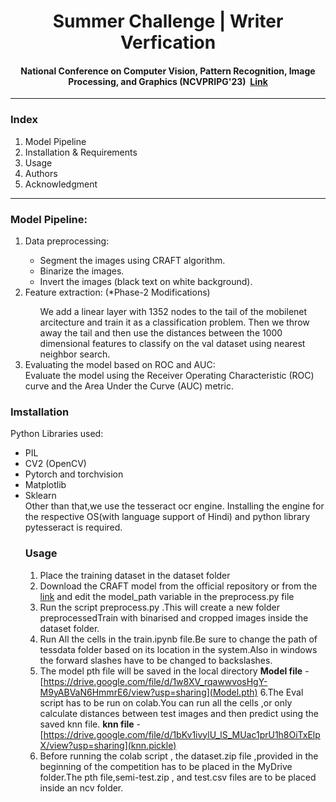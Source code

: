 <h1 align="center">Summer Challenge | Writer Verfication</h1>
<h4 align="center">National Conference on Computer Vision, Pattern Recognition, Image Processing, and Graphics (NCVPRIPG'23)&nbsp;&nbsp;<a href="https://vl2g.github.io/challenges/wv2023/">Link</a></h4>
<hr>
<h3>Index</h3>
<ol>
  <li>Model Pipeline</li>
  <li>Installation & Requirements</li>
  <li>Usage</li>
  <li>Authors</li>
  <li>Acknowledgment</li>     
</ol>
<hr>
<h3>Model Pipeline:</h3>
<ol>
  
  <li>Data preprocessing:</li>
    <ul>
      <li>Segment the images using CRAFT algorithm.</li>
      <li>Binarize the images.</li>
      <li>Invert the images (black text on white background).</li>
    </ul>
  <li>Feature extraction: (*Phase-2 Modifications)</li>
    <ul>
      We add a linear layer with 1352 nodes to the tail of the mobilenet arcitecture and train it as a classification problem.
      Then we throw away the tail and then use the distances between the 1000 dimensional features to classify on the val dataset using nearest neighbor search. 
    </ul>
  <li>Evaluating the model based on ROC and AUC:</li>
    Evaluate the model using the Receiver Operating Characteristic (ROC) curve and the Area Under the Curve (AUC) metric.
</ol>
<h3> Imstallation </h3>
Python Libraries used:
<ul>
  <li>PIL</li>
  <li>CV2 (OpenCV)</li>
  <li>Pytorch and torchvision</li>
  <li>Matplotlib</li>
  <li>Sklearn</li>
  Other than that,we use the tesseract ocr engine. Installing the engine for the respective OS(with language support of Hindi) and python library pytesseract is required.
 <h3> Usage </h3>

  1. Place the training dataset in the dataset folder
  2. Download the CRAFT model from the official  repository  or from the [link](https://drive.google.com/file/d/1Jk4eGD7crsqCCg9C9VjCLkMN3ze8kutZ/view) and  edit the model_path variable in the preprocess.py file
  3. Run the script preprocess.py .This will create a new folder preprocessedTrain with binarised and cropped images inside the dataset folder.
  4. Run All the cells in the train.ipynb file.Be sure to change the path of tessdata folder based on its location in the system.Also in windows the forward slashes have to be changed to 
     backslashes.
  5. The model pth file will be saved in the local directory
     **Model file** - [https://drive.google.com/file/d/1w8XV_rqawwvosHgY-M9yABVaN6HmmrE6/view?usp=sharing](Model.pth)
  6.The Eval script has to be run on colab.You can run all the cells ,or only calculate distances between test images and then predict using the saved knn file.
    **knn file** - [https://drive.google.com/file/d/1bKv1ivylU_lS_MUac1prU1h8OiTxElpX/view?usp=sharing](knn.pickle)
  7. Before running the colab script , the  dataset.zip file ,provided in the beginning of the competition has to be placed in the MyDrive folder.The pth file,semi-test.zip , and test.csv files are to be placed inside an ncv folder.



